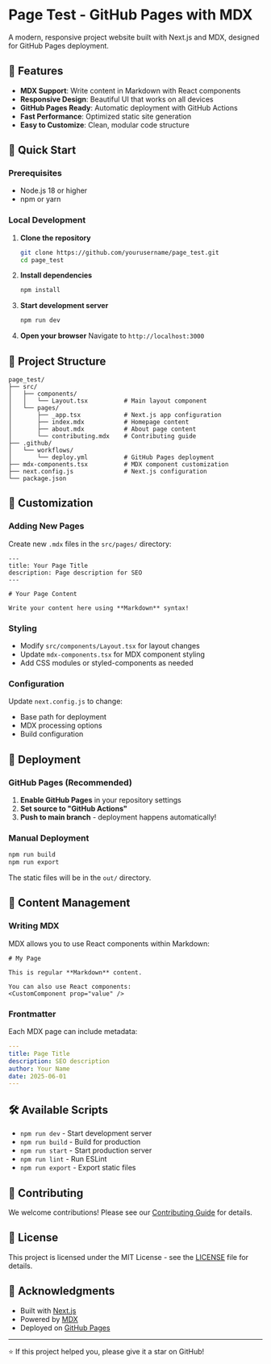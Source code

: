 # Page Test - GitHub Pages with MDX

A modern, responsive project website built with Next.js and MDX, designed for GitHub Pages deployment.

## 🌟 Features

- **MDX Support**: Write content in Markdown with React components
- **Responsive Design**: Beautiful UI that works on all devices
- **GitHub Pages Ready**: Automatic deployment with GitHub Actions
- **Fast Performance**: Optimized static site generation
- **Easy to Customize**: Clean, modular code structure

## 🚀 Quick Start

### Prerequisites

- Node.js 18 or higher
- npm or yarn

### Local Development

1. **Clone the repository**
   ```bash
   git clone https://github.com/yourusername/page_test.git
   cd page_test
   ```

2. **Install dependencies**
   ```bash
   npm install
   ```

3. **Start development server**
   ```bash
   npm run dev
   ```

4. **Open your browser**
   Navigate to `http://localhost:3000`

## 📁 Project Structure

```
page_test/
├── src/
│   ├── components/
│   │   └── Layout.tsx          # Main layout component
│   └── pages/
│       ├── _app.tsx            # Next.js app configuration
│       ├── index.mdx           # Homepage content
│       ├── about.mdx           # About page content
│       └── contributing.mdx    # Contributing guide
├── .github/
│   └── workflows/
│       └── deploy.yml          # GitHub Pages deployment
├── mdx-components.tsx          # MDX component customization
├── next.config.js              # Next.js configuration
└── package.json
```

## 🎨 Customization

### Adding New Pages

Create new `.mdx` files in the `src/pages/` directory:

```mdx
---
title: Your Page Title
description: Page description for SEO
---

# Your Page Content

Write your content here using **Markdown** syntax!
```

### Styling

- Modify `src/components/Layout.tsx` for layout changes
- Update `mdx-components.tsx` for MDX component styling
- Add CSS modules or styled-components as needed

### Configuration

Update `next.config.js` to change:
- Base path for deployment
- MDX processing options
- Build configuration

## 🚢 Deployment

### GitHub Pages (Recommended)

1. **Enable GitHub Pages** in your repository settings
2. **Set source to "GitHub Actions"**
3. **Push to main branch** - deployment happens automatically!

### Manual Deployment

```bash
npm run build
npm run export
```

The static files will be in the `out/` directory.

## 📝 Content Management

### Writing MDX

MDX allows you to use React components within Markdown:

```mdx
# My Page

This is regular **Markdown** content.

You can also use React components:
<CustomComponent prop="value" />
```

### Frontmatter

Each MDX page can include metadata:

```yaml
---
title: Page Title
description: SEO description
author: Your Name
date: 2025-06-01
---
```

## 🛠️ Available Scripts

- `npm run dev` - Start development server
- `npm run build` - Build for production
- `npm run start` - Start production server
- `npm run lint` - Run ESLint
- `npm run export` - Export static files

## 🤝 Contributing

We welcome contributions! Please see our [Contributing Guide](CONTRIBUTING.md) for details.

## 📄 License

This project is licensed under the MIT License - see the [LICENSE](LICENSE) file for details.

## 🙏 Acknowledgments

- Built with [Next.js](https://nextjs.org/)
- Powered by [MDX](https://mdxjs.com/)
- Deployed on [GitHub Pages](https://pages.github.com/)

---

⭐ If this project helped you, please give it a star on GitHub!